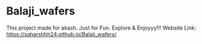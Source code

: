# Balaji_wafers
This project made for akash. Just for Fun. Explore &amp; Enjoyyy!!!
Website Link: https://saharshhh24.github.io/Balaji_wafers/
